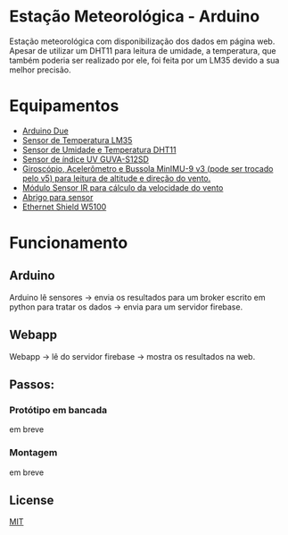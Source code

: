 # Estação Meteorológica - Arduino

Estação meteorológica com disponibilização dos dados em página web. Apesar de utilizar um DHT11 para leitura de umidade, a temperatura, que também poderia ser realizado por ele, foi feita por um LM35 devido a sua melhor precisão.

# Equipamentos
- [Arduino Due](https://store.arduino.cc/usa/due)
- [Sensor de Temperatura LM35](http://www.ti.com/lit/ds/symlink/lm35.pdf)
- [Sensor de Umidade e Temperatura DHT11](https://www.filipeflop.com/produto/sensor-de-umidade-e-temperatura-dht11/)
- [Sensor de índice UV GUVA-S12SD](https://www.filipeflop.com/produto/sensor-de-raio-ultravioleta-uv-guva-s12sd/)
- [Giroscópio, Acelerômetro e Bussola MinIMU-9 v3 (pode ser trocado pelo v5) para leitura de altitude e direção do vento.](https://www.pololu.com/product/2468)
- [Módulo Sensor IR para cálculo da velocidade do vento](https://www.osepp.com/electronic-modules/sensor-modules/64-ir-detector)
- [Abrigo para sensor](https://www.ebay.com/itm/Plastic-Outer-Shield-for-Thermo-Hygro-Sensor-Spare-Part-for-Weather-Statio-E1Y8/254412760729?ssPageName=STRK%3AMEBIDX%3AIT&_trksid=p2060353.m2749.l2649)
- [Ethernet Shield W5100](https://www.filipeflop.com/produto/ethernet-shield-w5100-para-arduino/)

# Funcionamento
## Arduino
Arduino lê sensores -> envia os resultados para um broker escrito em python para tratar os dados -> envia para um servidor firebase.

## Webapp
Webapp -> lê do servidor firebase -> mostra os resultados na web.

## Passos:
### Protótipo em bancada
 em breve

### Montagem
em breve


## License
[MIT](https://choosealicense.com/licenses/mit/)